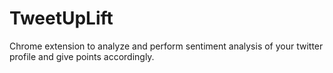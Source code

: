 # TweetUpLift
Chrome extension to analyze and perform sentiment analysis of  your twitter profile and give points accordingly.
